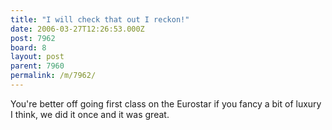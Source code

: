 ```yaml
---
title: "I will check that out I reckon!"
date: 2006-03-27T12:26:53.000Z
post: 7962
board: 8
layout: post
parent: 7960
permalink: /m/7962/
---
```

You're better off going first class on the Eurostar if you fancy a bit of luxury I think, we did it once and it was great.
